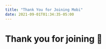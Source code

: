 ```yaml
---
title: "Thank You for Joining Mobi"
date: 2021-09-01T01:34:35-05:00
---
```


# Thank you for joining 🙌
